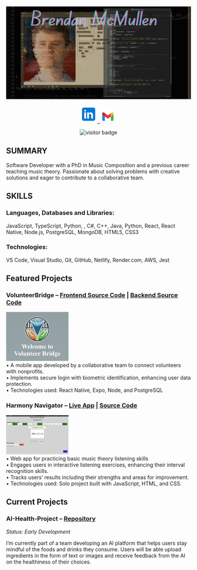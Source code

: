 ![Header](Brendan.jpg)

<p align="center">
  <a href="https://linkedin.com/in/brendangmcmullen/" target="_blank" rel="noopenernoreferrer"><img class="linkedin-icon" src="icons8-linkedin-48.png">&nbsp;&nbsp;</a>
  <a href="mailto:brendangmcmullen@gmail.com" target="_blank" rel="noopener noreferrer"><img height="35" src="./icons8-gmail-48.png"></a>&nbsp;&nbsp;
</p>


<p align="center">
  <img src="https://visitor-badge.laobi.icu/badge?page_id=bgmcmullen&left_color=green&right_color=red" width="110px" alt="visitor badge"/>
</p>

## SUMMARY
Software Developer with a PhD in Music Composition and a previous career teaching music theory. Passionate about solving problems with creative solutions and eager to contribute to a collaborative team.
## SKILLS
### Languages, Databases and Libraries: 
JavaScript, TypeScript, Python, , C#, C++, Java, Python, React, React Native, Node.js, PostgreSQL, MongoDB, HTML5, CSS3
### Technologies: 
VS Code, Visual Studio, Git, GitHub, Netlify, Render.com, AWS, Jest

## Featured Projects

### VolunteerBridge – [Frontend Source Code](https://github.com/TechSpark-Solutions/VolunteerBridgeApp) | [Backend Source Code](https://github.com/TechSpark-Solutions/VolunteerBridge-AuthAPI)
<img src="VB-5.png" style='width: 170px;'>\
•	A mobile app developed by a collaborative team to connect volunteers with nonprofits.\
•	Implements secure login with biometric identification, enhancing user data protection.\
•	Technologies used: React Native, Expo, Node, and PostgreSQL

### Harmony Navigator – [Live App](https://bgmcmullen.github.io/harmony-navigator/) | [Source Code](https://github.com/bgmcmullen/harmony-navigator)
<img src="p1.png" style='width: 170px;'>\
•	Web app for practicing basic music theory listening skills\
•	Engages users in interactive listening exercises, enhancing their interval recognition skills.\
•	Tracks users’ results including their strengths and areas for improvement.\
•	Technologies used: Solo project built with JavaScript, HTML, and CSS.

## Current Projects

### AI-Health-Project – [Repository](https://github.com/bgmcmullen/AI-Health-Project)
*Status: Early Development*

I’m currently part of a team developing an AI platform that helps users stay mindful of the foods and drinks they consume. Users will be able upload ingredients in the form of text or images and receive feedback from the AI on the healthiness of their choices.

